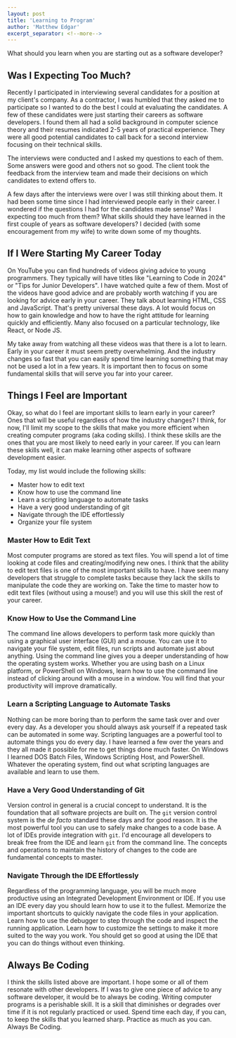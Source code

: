 ```yaml
---
layout: post
title: 'Learning to Program'
author: 'Matthew Edgar'
excerpt_separator: <!--more-->
---
```


What should you learn when you are starting out as a software developer?

<!--more-->

## Was I Expecting Too Much?

Recently I participated in interviewing several candidates for a position at my client's company. As a contractor, I was humbled that they asked me to participate so I wanted to do the best I could at evaluating the candidates. A few of these candidates were just starting their careers as software developers. I found them all had a solid background in computer science theory and their resumes indicated 2-5 years of practical experience. They were all good potential candidates to call back for a second interview focusing on their technical skills.

The interviews were conducted and I asked my questions to each of them. Some answers were good and others not so good. The client took the feedback from the interview team and made their decisions on which candidates to extend offers to.

A few days after the interviews were over I was still thinking about them. It had been some time since I had interviewed people early in their career. I wondered if the questions I had for the candidates made sense? Was I expecting too much from them? What skills should they have learned in the first couple of years as software developers? I decided (with some encouragement from my wife) to write down some of my thoughts.

## If I Were Starting My Career Today

On YouTube you can find hundreds of videos giving advice to young programmers. They typically will have titles like "Learning to Code in 2024" or "Tips for Junior Developers". I have watched quite a few of them. Most of the videos have good advice and are probably worth watching if you are looking for advice early in your career. They talk about learning HTML, CSS and JavaScript. That's pretty universal these days. A lot would focus on how to gain knowledge and how to have the right attitude for learning quickly and efficiently. Many also focused on a particular technology, like React, or Node JS.

My take away from watching all these videos was that there is a lot to learn. Early in your career it must seem pretty overwhelming. And the industry changes so fast that you can easily spend time learning something that may not be used a lot in a few years. It is important then to focus on some fundamental skills that will serve you far into your career. 

## Things I Feel are Important

Okay, so what do I feel are important skills to learn early in your career? Ones that will be useful regardless of how the industry changes? I think, for now, I'll limit my scope to the skills that make you more efficient when creating computer programs (aka coding skills). I think these skills are the ones that you are most likely to need early in your career. If you can learn these skills well, it can make learning other aspects of software development easier.

Today, my list would include the following skills:

- Master how to edit text
- Know how to use the command line
- Learn a scripting language to automate tasks
- Have a very good understanding of git
- Navigate through the IDE effortlessly
- Organize your file system

### Master How to Edit Text

Most computer programs are stored as text files. You will spend a lot of time looking at code files and creating/modifying new ones. I think that the ability to edit text files is one of the most important skills to have. I have seen many developers that struggle to complete tasks because they lack the skills to manipulate the code they are working on. Take the time to master how to edit text files (without using a mouse!) and you will use this skill the rest of your career.

### Know How to Use the Command Line

The command line allows developers to perform task more quickly than using a graphical user interface (GUI) and a mouse. You can use it to navigate your file system, edit files, run scripts and automate just about anything. Using the command line gives you a deeper understanding of how the operating system works. Whether you are using bash on a Linux platform, or PowerShell on Windows, learn how to use the command line instead of clicking around with a mouse in a window. You will find that your productivity will improve dramatically.

### Learn a Scripting Language to Automate Tasks

Nothing can be more boring than to perform the same task over and over every day. As a developer you should always ask yourself if a repeated task can be automated in some way. Scripting languages are a powerful tool to automate things you do every day. I have learned a few over the years and they all made it possible for me to get things done much faster. On Windows I learned DOS Batch Files, Windows Scripting Host, and PowerShell. Whatever the operating system, find out what scripting languages are available and learn to use them.

### Have a Very Good Understanding of Git

Version control in general is a crucial concept to understand. It is the foundation that all software projects are built on. The `git` version control system is the _de facto_ standard these days and for good reason. It is the most powerful tool you can use to safely make changes to a code base. A lot of IDEs provide integration with `git`. I'd encourage all developers to break free from the IDE and learn `git` from the command line. The concepts and operations to maintain the history of changes to the code are fundamental concepts to master.

### Navigate Through the IDE Effortlessly

Regardless of the programming language, you will be much more productive using an Integrated Development Environment or IDE. If you use an IDE every day you should learn how to use it to the fullest. Memorize the important shortcuts to quickly navigate the code files in your application. Learn how to use the debugger to step through the code and inspect the running application. Learn how to customize the settings to make it more suited to the way you work. You should get so good at using the IDE that you can do things without even thinking.

## Always Be Coding

I think the skills listed above are important. I hope some or all of them resonate with other developers. If I was to give one piece of advice to any software developer, it would be to always be coding. Writing computer programs is a perishable skill. It is a skill that diminishes or degrades over time if it is not regularly practiced or used. Spend time each day, if you can, to keep the skills that you learned sharp. Practice as much as you can. Always Be Coding. 
